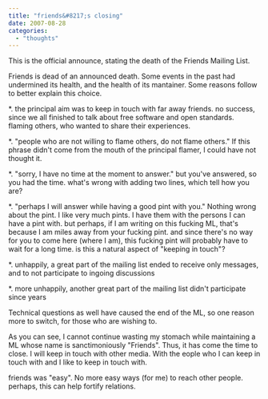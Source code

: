 ```yaml
---
title: "friends&#8217;s closing"
date: 2007-08-28
categories: 
  - "thoughts"
---
```


This is the official announce, stating the death of the Friends Mailing List.

Friends is dead of an announced death. Some events in the past had undermined its health, and the health of its mantainer. Some reasons follow to better explain this choice.

\*. the principal aim was to keep in touch with far away friends. no success, since we all finished to talk about free software and open standards. flaming others, who wanted to share their experiences.

\*. "people who are not willing to flame others, do not flame others." If this phrase didn't come from the mouth of the principal flamer, I could have not thought it.

\*. "sorry, I have no time at the moment to answer." but you've answered, so you had the time. what's wrong with adding two lines, which tell how you are?

\*. "perhaps I will answer while having a good pint with you." Nothing wrong about the pint. I like very much pints. I have them with the persons I can have a pint with. but perhaps, if I am writing on this fucking ML, that's because I am miles away from your fucking pint. and since there's no way for you to come here (where I am), this fucking pint will probably have to wait for a long time. is this a natural aspect of "keeping in touch"?

\*. unhappily, a great part of the mailing list ended to receive only messages, and to not participate to ingoing discussions

\*. more unhappily, another great part of the mailing list didn't participate since years

Technical questions as well have caused the end of the ML, so one reason more to switch, for those who are wishing to.

As you can see, I cannot continue wasting my stomach while maintaining a ML whose name is sanctimoniously "Friends". Thus, it has come the time to close. I will keep in touch with other media. With the eople who I can keep in touch with and I like to keep in touch with.

friends was "easy". No more easy ways (for me) to reach other people. perhaps, this can help fortify relations.
